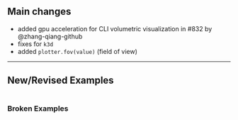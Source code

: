 ## Main changes

- added gpu acceleration for CLI volumetric visualization in #832 by @zhang-qiang-github
- fixes for `k3d`
- added `plotter.fov(value)` (field of view)


-------------------------
## New/Revised Examples
```
```

### Broken Examples

